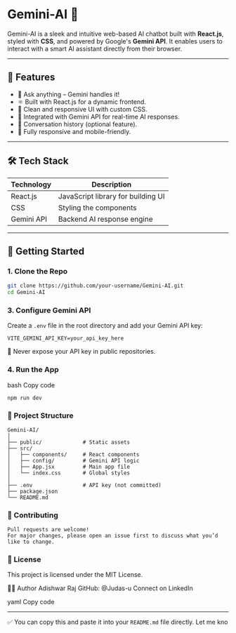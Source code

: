 # Gemini-AI 🔮

Gemini-AI is a sleek and intuitive web-based AI chatbot built with **React.js**, styled with **CSS**, and powered by Google's **Gemini API**. It enables users to interact with a smart AI assistant directly from their browser.

---

## 🚀 Features

- 🧠 Ask anything – Gemini handles it!
- ⚛️ Built with React.js for a dynamic frontend.
- 🎨 Clean and responsive UI with custom CSS.
- 🔌 Integrated with Gemini API for real-time AI responses.
- 💬 Conversation history (optional feature).
- 📱 Fully responsive and mobile-friendly.

---

## 🛠️ Tech Stack

| Technology | Description |
|------------|-------------|
| React.js   | JavaScript library for building UI |
| CSS        | Styling the components |
| Gemini API | Backend AI response engine |

---

## 🧾 Getting Started

### 1. Clone the Repo

```bash
git clone https://github.com/your-username/Gemini-AI.git
cd Gemini-AI
```
### 3. Configure Gemini API

Create a `.env` file in the root directory and add your Gemini API key:

```env
VITE_GEMINI_API_KEY=your_api_key_here
```

🔐 Never expose your API key in public repositories.

### 4. Run the App
bash
Copy code
```
npm run dev
```
### 📁 Project Structure

```
Gemini-AI/
│
├── public/             # Static assets
├── src/
│   ├── components/     # React components
│   ├── config/         # Gemini API logic
│   ├── App.jsx         # Main app file
│   └── index.css       # Global styles
│
├── .env                # API key (not committed)
├── package.json
└── README.md
```


### 🤝 Contributing
```
Pull requests are welcome!
For major changes, please open an issue first to discuss what you’d like to change.
```

### 📄 License

This project is licensed under the MIT License.

🙋‍♂️ Author
Adishwar Raj
GitHub: @Judas-u
Connect on LinkedIn

yaml
Copy code

---

✅ You can copy this and paste it into your `README.md` file directly. Let me kno
